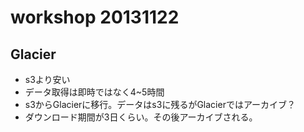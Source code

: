 # workshop 20131122

## Glacier

- s3より安い
- データ取得は即時ではなく4~5時間
- s3からGlacierに移行。データはs3に残るがGlacierではアーカイブ？
- ダウンロード期間が3日くらい。その後アーカイブされる。
